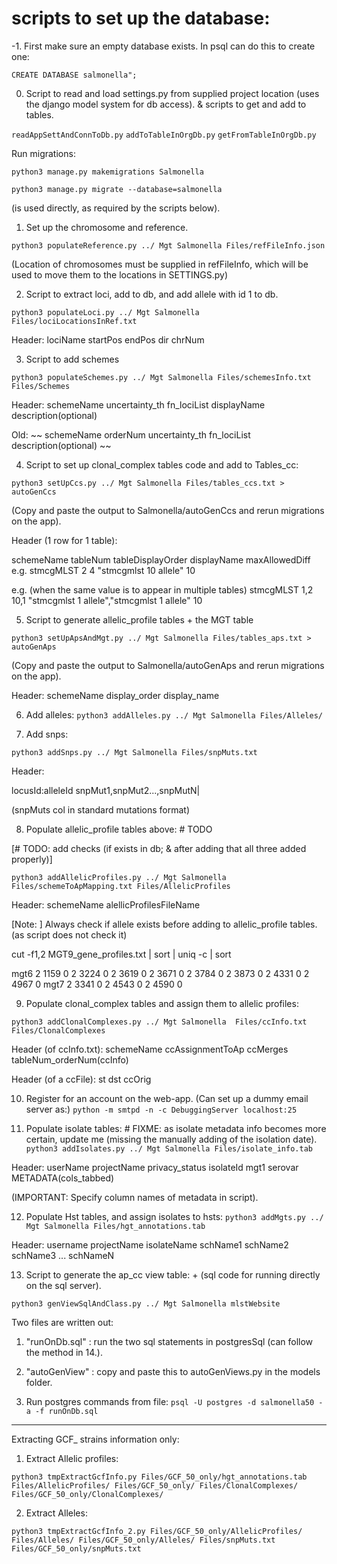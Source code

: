# scripts to set up the database:
-1. First make sure an empty database exists. In psql can do this to create one:

```CREATE DATABASE salmonella";```

0. Script to read and load settings.py from supplied project location (uses the django model system for db access). & scripts to get and add to tables.

```readAppSettAndConnToDb.py```
```addToTableInOrgDb.py```
```getFromTableInOrgDb.py```

Run migrations:

```python3 manage.py makemigrations Salmonella```

```python3 manage.py migrate --database=salmonella```

(is used directly, as required by the scripts below).


1. Set up the chromosome and reference.

```python3 populateReference.py ../ Mgt Salmonella Files/refFileInfo.json ```

(Location of chromosomes must be supplied in refFileInfo, which will be used to move them to the locations in SETTINGS.py)

2.  Script to extract loci, add to db, and add allele with id 1 to db.

```python3 populateLoci.py ../ Mgt Salmonella Files/lociLocationsInRef.txt```

Header:
lociName	startPos	endPos	dir	chrNum


3. Script to add schemes

```python3 populateSchemes.py ../ Mgt Salmonella Files/schemesInfo.txt Files/Schemes```

Header:
schemeName	uncertainty_th	fn_lociList	displayName	description(optional)

Old: ~~ schemeName	orderNum	uncertainty_th	fn_lociList	description(optional) ~~



4. Script to set up clonal_complex tables code and add to Tables_cc:

```python3 setUpCcs.py ../ Mgt Salmonella Files/tables_ccs.txt > autoGenCcs```

(Copy and paste the output to Salmonella/autoGenCcs and rerun migrations on the app).

Header (1 row for 1 table):

schemeName	tableNum	tableDisplayOrder	displayName	maxAllowedDiff
e.g.
stmcgMLST	2	4	"stmcgmlst 10 allele"	10

e.g. (when the same value is to appear in multiple tables)
stmcgMLST	1,2	10,1	"stmcgmlst 1 allele","stmcgmlst 1 allele"	10


5. Script to generate allelic_profile tables + the MGT table

```python3 setUpApsAndMgt.py ../ Mgt Salmonella Files/tables_aps.txt > autoGenAps```

(Copy and paste the output to Salmonella/autoGenAps and rerun migrations on the app).

Header:
schemeName	display_order	display_name


6. Add alleles:
```python3 addAlleles.py ../ Mgt Salmonella Files/Alleles/```


7. Add snps:

```python3 addSnps.py ../ Mgt Salmonella Files/snpMuts.txt```

Header:

locusId:alleleId	snpMut1,snpMut2...,snpMutN|<empty>

(snpMuts col in standard mutations format)


8. Populate allelic_profile tables above: # TODO

[# TODO: add checks (if exists in db; & after adding that all three added properly)]

```python3 addAllelicProfiles.py ../ Mgt Salmonella Files/schemeToApMapping.txt Files/AllelicProfiles```

Header:
schemeName	alellicProfilesFileName

[Note: ] Always check if allele exists before adding to allelic_profile tables. (as script does not check it)

cut -f1,2 MGT9_gene_profiles.txt | sort | uniq -c | sort

mgt6
2 1159	0
2 3224	0
2 3619	0
2 3671	0
2 3784	0
2 3873	0
2 4331	0
2 4967	0
mgt7
2 3341	0
2 4543	0
2 4590	0


9. Populate clonal_complex tables and assign them to allelic profiles:

```python3 addClonalComplexes.py ../ Mgt Salmonella  Files/ccInfo.txt Files/ClonalComplexes```

Header (of ccInfo.txt):
schemeName	ccAssignmentToAp	ccMerges	tableNum_orderNum(ccInfo)

Header (of a ccFile):
st	dst	ccOrig


10. Register for an account on the web-app.
(Can set up a dummy email server as:)
	```python -m smtpd -n -c DebuggingServer localhost:25```


11. Populate isolate tables: # FIXME: as isolate metadata info becomes more certain, update me (missing the manually adding of the isolation date).
```python3 addIsolates.py ../ Mgt Salmonella Files/isolate_info.tab```

Header:
userName	projectName	privacy_status	isolateId	mgt1	serovar	METADATA(cols_tabbed)

(IMPORTANT: Specify column names of metadata in script).



12. Populate Hst tables, and assign isolates to hsts:
```python3 addMgts.py ../ Mgt Salmonella Files/hgt_annotations.tab```

Header:
username	projectName	isolateName	schName1	schName2	schName3	...	schNameN


13. Script to generate the ap_cc view table: + (sql code for running directly on the sql server).

```python3 genViewSqlAndClass.py ../ Mgt Salmonella mlstWebsite```

Two files are written out:
1. "runOnDb.sql" : run the two sql statements in postgresSql (can follow the method in 14.).
2. "autoGenView" : copy and paste this to autoGenViews.py in the models folder.

14. Run postgres commands from file:
```psql -U postgres -d salmonella50 -a -f runOnDb.sql```



-----------------------------------------------
Extracting GCF_ strains information only:

1. Extract Allelic profiles:

```python3 tmpExtractGcfInfo.py Files/GCF_50_only/hgt_annotations.tab Files/AllelicProfiles/ Files/GCF_50_only/ Files/ClonalComplexes/ Files/GCF_50_only/ClonalComplexes/```

2. Extract Alleles:

```python3 tmpExtractGcfInfo_2.py Files/GCF_50_only/AllelicProfiles/ Files/Alleles/ Files/GCF_50_only/Alleles/ Files/snpMuts.txt Files/GCF_50_only/snpMuts.txt```
